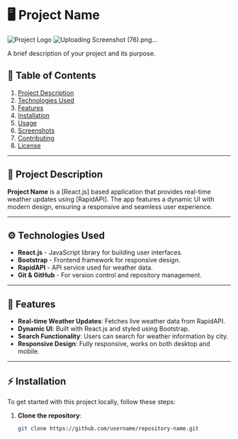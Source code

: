 # 🖥️ Project Name

![Project Logo](https://example.com/logo.png) <!-- Add an image or logo for your project -->
![Uploading Screenshot (76).png…]()

A brief description of your project and its purpose.

## 🚀 Table of Contents

1. [Project Description](#project-description)
2. [Technologies Used](#technologies-used)
3. [Features](#features)
4. [Installation](#installation)
5. [Usage](#usage)
6. [Screenshots](#screenshots)
7. [Contributing](#contributing)
8. [License](#license)

---

## 📖 Project Description

**Project Name** is a [React.js] based application that provides real-time weather updates using [RapidAPI]. The app features a dynamic UI with modern design, ensuring a responsive and seamless user experience.

---

## ⚙️ Technologies Used

- **React.js** - JavaScript library for building user interfaces.
- **Bootstrap** - Frontend framework for responsive design.
- **RapidAPI** - API service used for weather data.
- **Git & GitHub** - For version control and repository management.

---

## 🌟 Features

- **Real-time Weather Updates**: Fetches live weather data from RapidAPI.
- **Dynamic UI**: Built with React.js and styled using Bootstrap.
- **Search Functionality**: Users can search for weather information by city.
- **Responsive Design**: Fully responsive, works on both desktop and mobile.

---

## ⚡ Installation

To get started with this project locally, follow these steps:

1. **Clone the repository**:
   ```bash
   git clone https://github.com/username/repository-name.git
